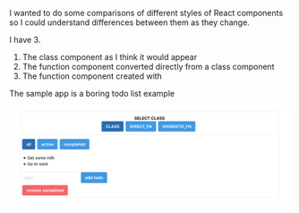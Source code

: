 I wanted to do some comparisons of different styles of React components so I could understand differences between them as they change.

I have 3.

1. The class component as I think it would appear
2. The function component converted directly from a class component
3. The function component created with

The sample app is a boring todo list example

![sample image of todo app](./app-image.png)
